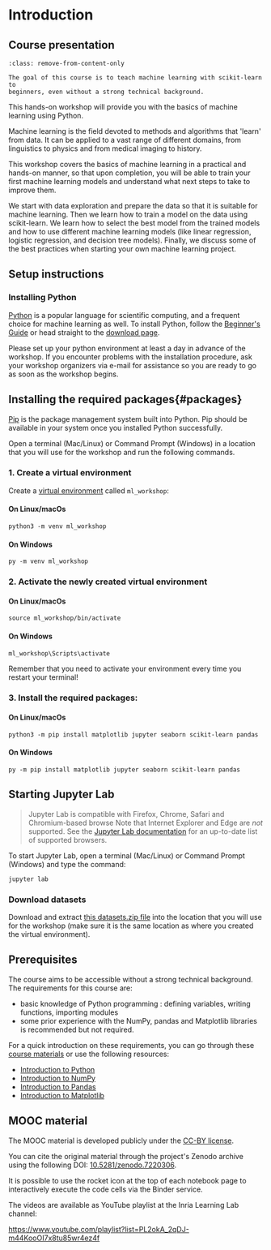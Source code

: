 # Introduction

## Course presentation

```{admonition} Welcome!
:class: remove-from-content-only

The goal of this course is to teach machine learning with scikit-learn to
beginners, even without a strong technical background.
```

This hands-on workshop will provide you with the basics of machine learning using Python.

Machine learning is the field devoted to methods and algorithms that 'learn' from data. It can be applied to a vast range of different domains, from linguistics to physics and from medical imaging to history.

This workshop covers the basics of machine learning in a practical and hands-on manner, so that upon completion, you will be able to train your first machine learning models and understand what next steps to take to improve them.

We start with data exploration and prepare the data so that it is suitable for machine learning. Then we learn how to train a model on the data using scikit-learn. We learn how to select the best model from the trained models and how to use different machine learning models (like linear regression, logistic regression, and decision tree models). Finally, we discuss some of the best practices when starting your own machine learning project.


## Setup instructions

### Installing Python

[Python][python] is a popular language for scientific computing, and a frequent choice
for machine learning as well.
To install Python, follow the [Beginner's Guide](https://wiki.python.org/moin/BeginnersGuide/Download) or head straight to the [download page](https://www.python.org/downloads/).

Please set up your python environment at least a day in advance of the workshop.
If you encounter problems with the installation procedure, ask your workshop organizers via e-mail for assistance so
you are ready to go as soon as the workshop begins.

## Installing the required packages{#packages}

[Pip](https://pip.pypa.io/en/stable/) is the package management system built into Python.
Pip should be available in your system once you installed Python successfully.

Open a terminal (Mac/Linux) or Command Prompt (Windows) in a location that you will use for the workshop 
and run the following commands.

### 1. Create a virtual environment
Create a [virtual environment](https://packaging.python.org/en/latest/guides/installing-using-pip-and-virtual-environments/#create-and-use-virtual-environments) called `ml_workshop`:
#### On Linux/macOs

```shell
python3 -m venv ml_workshop
```

#### On Windows

```shell
py -m venv ml_workshop
```

### 2. Activate the newly created virtual environment


#### On Linux/macOs

```shell
source ml_workshop/bin/activate
```

#### On Windows

```shell
ml_workshop\Scripts\activate
```

Remember that you need to activate your environment every time you restart your terminal!

### 3. Install the required packages:

#### On Linux/macOs

```shell
python3 -m pip install matplotlib jupyter seaborn scikit-learn pandas
```

#### On Windows

```shell
py -m pip install matplotlib jupyter seaborn scikit-learn pandas
```


## Starting Jupyter Lab

> Jupyter Lab is compatible with Firefox, Chrome, Safari and Chromium-based browse
> Note that Internet Explorer and Edge are *not* supported.
> See the [Jupyter Lab documentation](https://jupyterlab.readthedocs.io/en/latest/getting_started/accessibility.html#compatibility-with-browsers-and-assistive-technology) for an up-to-date list of supported browsers.

To start Jupyter Lab, open a terminal (Mac/Linux) or Command Prompt (Windows) and type the command:

```shell
jupyter lab
```

### Download datasets
Download and extract [this datasets.zip file](https://zenodo.org/records/14851649/files/datasets.zip)
into the location that you will use for the workshop 
(make sure it is the same location as where you created the virtual environment).

## Prerequisites

The course aims to be accessible without a strong technical background. The
requirements for this course are:
- basic knowledge of Python programming : defining variables, writing
  functions, importing modules
- some prior experience with the NumPy, pandas and Matplotlib libraries is
  recommended but not required.

For a quick introduction on these requirements, you can go through these
[course materials](http://swcarpentry.github.io/python-novice-gapminder/)
or use the following resources:
- [Introduction to Python](https://scipy-lectures.org/intro/language/python_language.html)
- [Introduction to NumPy](https://sebastianraschka.com/blog/2020/numpy-intro.html)
- [Introduction to Pandas](https://pandas.pydata.org/docs/user_guide/10min.html)
- [Introduction to Matplotlib](https://sebastianraschka.com/blog/2020/numpy-intro.html#410-matplotlib)


## MOOC material

The MOOC material is developed publicly under the [CC-BY license](
https://github.com/INRIA/scikit-learn-mooc/blob/main/LICENSE).

You can cite the original material through the project's Zenodo archive using the following DOI:
[10.5281/zenodo.7220306](https://doi.org/10.5281/zenodo.7220306).

It is possible to use the rocket icon at the top of each notebook
page to interactively execute the code cells via the Binder
service.

The videos are available as YouTube playlist at the Inria Learning Lab channel:

  https://www.youtube.com/playlist?list=PL2okA_2qDJ-m44KooOI7x8tu85wr4ez4f

[python]: https://python.org
[jupyter]: http://jupyter.org/
